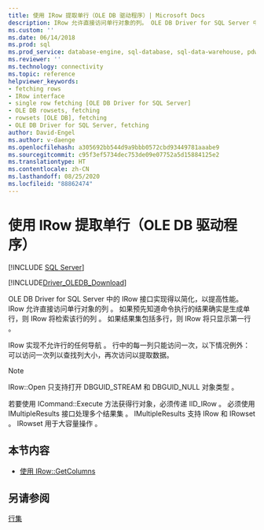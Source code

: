 ```yaml
---
title: 使用 IRow 提取单行（OLE DB 驱动程序）| Microsoft Docs
description: IRow 允许直接访问单行对象的列。 OLE DB Driver for SQL Server 中的 IRow 接口得以简化，以提高性能。
ms.custom: ''
ms.date: 06/14/2018
ms.prod: sql
ms.prod_service: database-engine, sql-database, sql-data-warehouse, pdw
ms.reviewer: ''
ms.technology: connectivity
ms.topic: reference
helpviewer_keywords:
- fetching rows
- IRow interface
- single row fetching [OLE DB Driver for SQL Server]
- OLE DB rowsets, fetching
- rowsets [OLE DB], fetching
- OLE DB Driver for SQL Server, fetching
author: David-Engel
ms.author: v-daenge
ms.openlocfilehash: a305692bb544d9a9bbb0572cbd93449781aaabe9
ms.sourcegitcommit: c95f3ef5734dec753de09e07752a5d15884125e2
ms.translationtype: HT
ms.contentlocale: zh-CN
ms.lasthandoff: 08/25/2020
ms.locfileid: "88862474"
---
```

# <a name="fetching-a-single-row-with-irow-ole-db-driver"></a>使用 IRow 提取单行（OLE DB 驱动程序）
[!INCLUDE [SQL Server](../../../includes/applies-to-version/sql-asdb-asdbmi-asa-pdw.md)]

[!INCLUDE[Driver_OLEDB_Download](../../../includes/driver_oledb_download.md)]

  OLE DB Driver for SQL Server 中的 IRow  接口实现得以简化，以提高性能。 IRow 允许直接访问单行对象的列  。 如果预先知道命令执行的结果确实是生成单行，则 IRow 将检索该行的列  。 如果结果集包括多行，则 IRow 将只显示第一行  。  
  
 IRow 实现不允许行的任何导航  。 行中的每一列只能访问一次，以下情况例外：可以访问一次列以查找列大小，再次访问以提取数据。  
  
> [!NOTE]  
>  IRow::Open 只支持打开 DBGUID_STREAM 和 DBGUID_NULL 对象类型  。  
  
 若要使用 ICommand::Execute 方法获得行对象，必须传递 IID_IRow  。 必须使用 IMultipleResults 接口处理多个结果集  。 IMultipleResults 支持 IRow 和 IRowset    。 IRowset 用于大容量操作  。  
  
## <a name="in-this-section"></a>本节内容  
  
-   [使用 IRow::GetColumns](../../oledb/ole-db-rowsets/using-irow-getcolumns.md)   
  
## <a name="see-also"></a>另请参阅  
 [行集](../../oledb/ole-db-rowsets/rowsets.md)  
  
  
